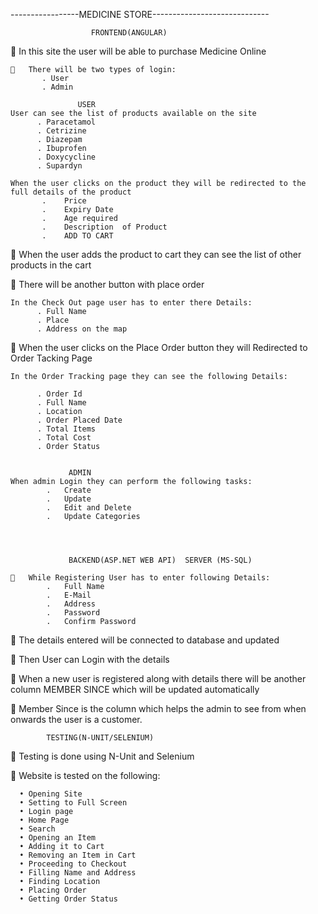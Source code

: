 -----------------MEDICINE STORE-----------------------------

		              FRONTEND(ANGULAR)
	In this site the user will be able to purchase Medicine Online

    	There will be two types of login: 
           . User
           . Admin

                   USER
    User can see the list of products available on the site
          .	Paracetamol
          .	Cetrizine
          .	Diazepam
          .	Ibuprofen
          .	Doxycycline
          .	Supardyn

   	When the user clicks on the product they will be redirected to the full details of the product
           .	Price
           .	Expiry Date
           .	Age required
           .	Description  of Product
           .	ADD TO CART

	When the user adds the product to cart they can see the list of other products in the cart

	There will be another button with place order



    In the Check Out page user has to enter there Details:
          .	Full Name
          .	Place
          .	Address on the map


	When the user clicks on the Place Order button they will Redirected to Order Tacking Page

   	In the Order Tracking page they can see the following Details:

          . Order Id
          .	Full Name
          .	Location
          .	Order Placed Date
          . Total Items 
          .	Total Cost
          .	Order Status
  

                 ADMIN
    When admin Login they can perform the following tasks:
            .	Create 
            .	Update 
            .	Edit and Delete
            .	Update Categories




                 BACKEND(ASP.NET WEB API)  SERVER (MS-SQL)

    	While Registering User has to enter following Details:
            .	Full Name
            .	E-Mail
            .	Address
            .	Password
            .	Confirm Password

	The details entered will be connected to database and updated

	Then User can Login with the details

	When a new user is registered along with details there will be another column  MEMBER SINCE which will be updated automatically

	Member Since is the column which helps the admin to see from when onwards the user is a customer.








            TESTING(N-UNIT/SELENIUM) 

  	Testing is done using N-Unit and Selenium

  	Website is tested on the following:

      •	Opening Site
      •	Setting to Full Screen
      •	Login page
      •	Home Page
      •	Search
      •	Opening an Item
      •	Adding it to Cart
      •	Removing an Item in Cart
      •	Proceeding to Checkout
      •	Filling Name and Address
      •	Finding Location
      •	Placing Order
      •	Getting Order Status





